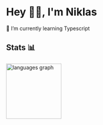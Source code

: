 <!--
**NiklasRulec/NiklasRulec** is a ✨ _special_ ✨ repository because its `README.md` (this file) appears on your GitHub profile.

Here are some ideas to get you started:

- 🔭 I’m currently working on ...
- 🌱 I’m currently learning ...
- 👯 I’m looking to collaborate on ...
- 🤔 I’m looking for help with ...
- 💬 Ask me about ...
- 📫 How to reach me: ...
- 😄 Pronouns: ...
- ⚡ Fun fact: ...
-->

<h1 align="left">Hey 👋🏻, I'm Niklas</h1>

<p>🌱 I’m currently learning Typescript</p>

###
<!--
<h2 align="left">I code with 💻</h2>

###

<div align="left">
  <img src="https://cdn.simpleicons.org/html5" height="45" alt="html logo"  />
  <img width="12" />
  <img src="https://cdn.simpleicons.org/css3" height="45" alt="css logo"  />
  <img width="12" />
  <img src="https://cdn.simpleicons.org/javascript/F7DF1E" height="45" alt="javascript logo"  />
  <img width="12" />
  <img src="https://cdn.simpleicons.org/typescript/3178C6" height="45" alt="typescript logo"  />
  <img width="12" />
  <img src="https://cdn.simpleicons.org/react/61DAFB" height="45" alt="react logo"  />
  <img width="12" />
  <img src="https://cdn.jsdelivr.net/gh/devicons/devicon/icons/nodejs/nodejs-original.svg" height="45" alt="nodejs logo"  />
  <img width="12" />
  <img src="https://cdn.jsdelivr.net/gh/devicons/devicon/icons/mongodb/mongodb-original.svg" height="45" alt="mongodb logo"  />
  <img width="12" />
  <img src="https://cdn.jsdelivr.net/gh/devicons/devicon/icons/npm/npm-original-wordmark.svg" height="45" alt="npm logo"  />
  <img width="12" />
  <img src="https://cdn.jsdelivr.net/gh/devicons/devicon/icons/git/git-original.svg" height="45" alt="git logo"  />
  <img width="12" />
  <img src="https://cdn.simpleicons.org/tailwindcss/06B6D4" height="45" alt="tailwindcss logo"  />
  
</div>
-->
###

<h2 align="left">Stats 📊</h2>

###

<div align="left">
  <img src="https://github-readme-stats.vercel.app/api/top-langs?username=NiklasRulec&locale=en&hide_title=false&layout=compact&card_width=320&langs_count=5&theme=radical&hide_border=true&order=2" height="150" alt="languages graph"  />
</div>

###
